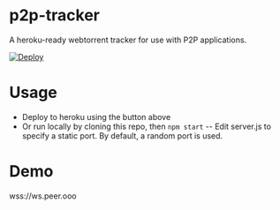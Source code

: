 # p2p-tracker

A heroku-ready webtorrent tracker for use with P2P applications.

[![Deploy](https://www.herokucdn.com/deploy/button.svg)](https://heroku.com/deploy?template=https://github.com/draeder/p2p-tracker/tree/master)

# Usage

- Deploy to heroku using the button above
- Or run locally by cloning this repo, then ` npm start `
-- Edit server.js to specify a static port. By default, a random port is used.

# Demo

wss://ws.peer.ooo
